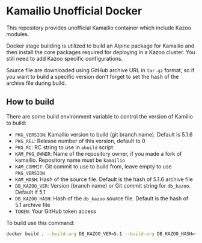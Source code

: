 # Kamailio Unofficial Docker

This repository provides unofficial Kamailio container which include Kazoo modules.

Docker stage building is utilized to build an Alpine package for Kamailio and then install the core
packages required for deploying in a Kazoo cluster. You still need to add Kazoo specific configurations.

Source file are downloaded using GitHub archive URL in `tar.gz` format, so if you want to build a specific version don't forget to set the hash of the archive file during build.

## How to build

There are some build environment variable to control the version of Kamilio to build:

* `PKG_VERSION`: Kamailio version to build (git branch name). Default is 5.1.6
* `PKG_REL`: Release number of this version, default to 0
* `PKG_RC`: RC string to use in `abuild` script
* `KAM_PKG_OWNER`: Name of the repository owner, if you made a fork of kamailio. Repository name must be `kamailio`
* `KAM_COMMIT`: Git commit to use to build from, leave empty to use `PKG_VERSION`
* `KAM_HASH`: Hash of the source file. Default is the hash of 5.1.6 archive file
* `DB_KAZOO_VER`: Version (branch name) or Git commit string for `db_kazoo`. Default if 5.1
* `DB_KAZOO_HASH`: Hash of the `db_kazoo` source file. Default is the hash of 5.1 archive file
* `TOKEN`: Your GitHub token access

To build use this command:

```sh
docker build . --build-arg DB_KAZOO_VER=5.1 --build-arg DB_KAZOO_HASH={HASH} --build-arg TOKEN={TOKEN} -t kamailio:5.1.6
```

